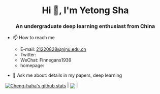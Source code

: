 <h1 align="center">Hi 👋, I'm Yetong Sha</h1>
<h3 align="center">An undergraduate deep learning enthusiast from China</h3>

- 📫 How to reach me
  * E-mail: 21220828@njnu.edu.cn
  * Twitter:
  * WeChat: Finnegans1939
  * homepage:
 
- 💬 Ask me about: details in my papers, deep learning

<a href="https://github.com/aautomataa/github-readme-stats"><img align="center" src="https://github-readme-stats.vercel.app/api?username=aautomataa&show_icons=true&include_all_commits=true&theme=buefy&hide_border=true" alt="Cheng-haha's github stats" /></a> | <a href="https://github.com/anuraghazra/github-readme-stats"><img align="center" src="https://github-readme-stats.vercel.app/api/top-langs/?username=aautomataa&layout=compact&theme=buefy&hide_border=true" /></a>  |
<!--
<div align="center">
  <img src="flower.jpg" alt="flower" width="300">
</div>
-->
<!--
<a href="https://github.com/anuraghazra/github-readme-stats"><img align="center" src="https://github-readme-stats.vercel.app/api/top-langs/?username=aautomataa&layout=compact&theme=buefy&hide_border=true" /></a>
-->
